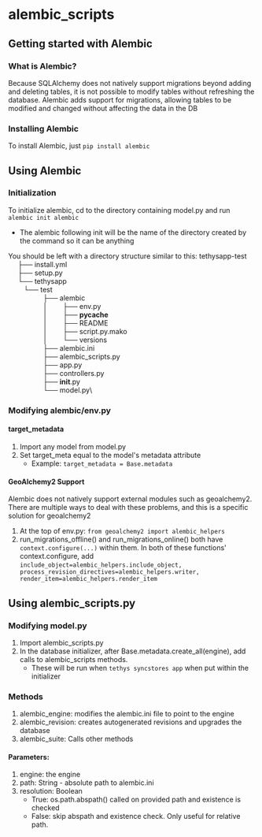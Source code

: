 # alembic_scripts
## Getting started with Alembic
### What is Alembic?
Because SQLAlchemy does not natively support migrations beyond adding and deleting tables, it is not possible to modify tables without refreshing the database. Alembic adds support for migrations, allowing tables to be modified and changed without affecting the data in the DB

### Installing Alembic
To install Alembic, just `pip install alembic`

## Using Alembic
### Initialization
To initialize alembic, cd to the directory containing model.py and run `alembic init alembic`
* The alembic following init will be the name of the directory created by the command so it can be anything

You should be left with a directory structure similar to this:
tethysapp-test\
&nbsp;&nbsp;&nbsp;&nbsp;&nbsp;├── install.yml\
&nbsp;&nbsp;&nbsp;&nbsp;&nbsp;├── setup.py\
&nbsp;&nbsp;&nbsp;&nbsp;&nbsp;└── tethysapp\
    &nbsp;&nbsp;&nbsp;&nbsp;&nbsp;└── test\
        &nbsp;&nbsp;&nbsp;&nbsp;&nbsp;&nbsp;&nbsp;&nbsp;&nbsp;&nbsp;&nbsp;&nbsp;&nbsp;&nbsp;&nbsp;├── alembic\
        &nbsp;&nbsp;&nbsp;&nbsp;&nbsp;&nbsp;&nbsp;&nbsp;&nbsp;&nbsp;&nbsp;&nbsp;&nbsp;&nbsp;&nbsp;│   &nbsp;&nbsp;&nbsp;&nbsp;&nbsp;├── env.py\
        &nbsp;&nbsp;&nbsp;&nbsp;&nbsp;&nbsp;&nbsp;&nbsp;&nbsp;&nbsp;&nbsp;&nbsp;&nbsp;&nbsp;&nbsp;│   &nbsp;&nbsp;&nbsp;&nbsp;&nbsp;├── __pycache__\
        &nbsp;&nbsp;&nbsp;&nbsp;&nbsp;&nbsp;&nbsp;&nbsp;&nbsp;&nbsp;&nbsp;&nbsp;&nbsp;&nbsp;&nbsp;│   &nbsp;&nbsp;&nbsp;&nbsp;&nbsp;├── README\
        &nbsp;&nbsp;&nbsp;&nbsp;&nbsp;&nbsp;&nbsp;&nbsp;&nbsp;&nbsp;&nbsp;&nbsp;&nbsp;&nbsp;&nbsp;│   &nbsp;&nbsp;&nbsp;&nbsp;&nbsp;├── script.py.mako\
        &nbsp;&nbsp;&nbsp;&nbsp;&nbsp;&nbsp;&nbsp;&nbsp;&nbsp;&nbsp;&nbsp;&nbsp;&nbsp;&nbsp;&nbsp;│   &nbsp;&nbsp;&nbsp;&nbsp;&nbsp;└── versions\
        &nbsp;&nbsp;&nbsp;&nbsp;&nbsp;&nbsp;&nbsp;&nbsp;&nbsp;&nbsp;&nbsp;&nbsp;&nbsp;&nbsp;&nbsp;├── alembic.ini\
        &nbsp;&nbsp;&nbsp;&nbsp;&nbsp;&nbsp;&nbsp;&nbsp;&nbsp;&nbsp;&nbsp;&nbsp;&nbsp;&nbsp;&nbsp;├── alembic_scripts.py\
        &nbsp;&nbsp;&nbsp;&nbsp;&nbsp;&nbsp;&nbsp;&nbsp;&nbsp;&nbsp;&nbsp;&nbsp;&nbsp;&nbsp;&nbsp;├── app.py\
        &nbsp;&nbsp;&nbsp;&nbsp;&nbsp;&nbsp;&nbsp;&nbsp;&nbsp;&nbsp;&nbsp;&nbsp;&nbsp;&nbsp;&nbsp;├── controllers.py\
        &nbsp;&nbsp;&nbsp;&nbsp;&nbsp;&nbsp;&nbsp;&nbsp;&nbsp;&nbsp;&nbsp;&nbsp;&nbsp;&nbsp;&nbsp;├── __init__.py\
        &nbsp;&nbsp;&nbsp;&nbsp;&nbsp;&nbsp;&nbsp;&nbsp;&nbsp;&nbsp;&nbsp;&nbsp;&nbsp;&nbsp;&nbsp;└── model.py\

### Modifying alembic/env.py

#### target_metadata
1. Import any model from model.py
2. Set target_meta equal to the model's metadata attribute
    * Example: `target_metadata = Base.metadata`

#### GeoAlchemy2 Support
Alembic does not natively support external modules such as geoalchemy2. There are multiple ways to deal with these problems, and this is a specific solution for geoalchemy2
1. At the top of env.py: `from geoalchemy2 import alembic_helpers`
2. run_migrations_offline() and run_migrations_online() both have `context.configure(...)` within them. In both of these functions' context.configure, add `include_object=alembic_helpers.include_object, process_revision_directives=alembic_helpers.writer, render_item=alembic_helpers.render_item`

## Using alembic_scripts.py
### Modifying model.py
1. Import alembic_scripts.py
2. In the database initializer, after Base.metadata.create_all(engine), add calls to alembic_scripts methods.
    * These will be run when `tethys syncstores app` when put within the initializer
### Methods
1. alembic_engine: modifies the alembic.ini file to point to the engine
2. alembic_revision: creates autogenerated revisions and upgrades the database
3. alembic_suite: Calls other methods
#### Parameters:
1. engine: the engine
2. path: String - absolute path to alembic.ini
3. resolution: Boolean
    * True: os.path.abspath() called on provided path and existence is checked
    * False: skip abspath and existence check. Only useful for relative path.


